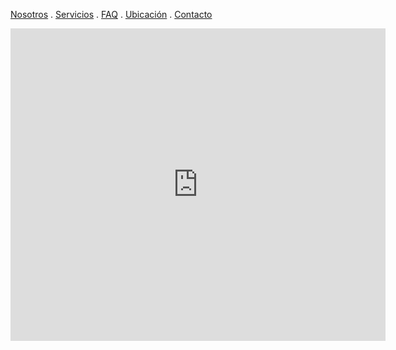 [Nosotros](./nosotros.md) . [Servicios](./servicios.md) . [FAQ](FAQ.md) . [Ubicación](ubicacion.md) . [Contacto](./contacto.md)

<div class="mapouter"><div class="gmap_canvas"><iframe width="600" height="500" id="gmap_canvas" src="https://maps.google.com/maps?q=cetis%2032&t=&z=13&ie=UTF8&iwloc=&output=embed" frameborder="0" scrolling="no" marginheight="0" marginwidth="0"></iframe><a href="https://123movies-to.org">123 movies</a><br><style>.mapouter{position:relative;text-align:right;height:500px;width:600px;}</style><a href="https://www.embedgooglemap.net">google map code</a><style>.gmap_canvas {overflow:hidden;background:none!important;height:500px;width:600px;}</style></div></div>
